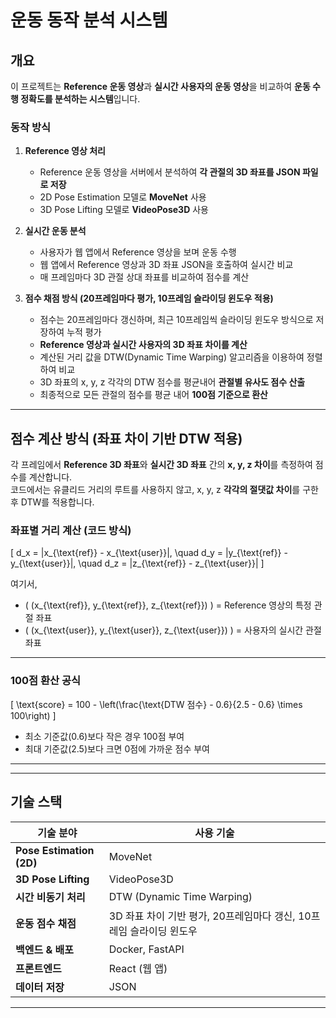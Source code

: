 # **운동 동작 분석 시스템**   

## **개요**  
이 프로젝트는 **Reference 운동 영상**과 **실시간 사용자의 운동 영상**을 비교하여 **운동 수행 정확도를 분석하는 시스템**입니다.  

### **동작 방식**  
1. **Reference 영상 처리**  
   - Reference 운동 영상을 서버에서 분석하여 **각 관절의 3D 좌표를 JSON 파일로 저장**  
   - 2D Pose Estimation 모델로 **MoveNet** 사용  
   - 3D Pose Lifting 모델로 **VideoPose3D** 사용  

2. **실시간 운동 분석**  
   - 사용자가 웹 앱에서 Reference 영상을 보며 운동 수행  
   - 웹 앱에서 Reference 영상과 3D 좌표 JSON을 호출하여 실시간 비교  
   - 매 프레임마다 3D 관절 상대 좌표를 비교하여 점수를 계산  

3. **점수 채점 방식 (20프레임마다 평가, 10프레임 슬라이딩 윈도우 적용)**  
   - 점수는 20프레임마다 갱신하며, 최근 10프레임씩 슬라이딩 윈도우 방식으로 저장하여 누적 평가  
   - **Reference 영상과 실시간 사용자의 3D 좌표 차이를 계산**  
   - 계산된 거리 값을 DTW(Dynamic Time Warping) 알고리즘을 이용하여 정렬하여 비교  
   - 3D 좌표의 x, y, z 각각의 DTW 점수를 평균내어 **관절별 유사도 점수 산출**  
   - 최종적으로 모든 관절의 점수를 평균 내어 **100점 기준으로 환산**  

---


## **점수 계산 방식 (좌표 차이 기반 DTW 적용)**  
각 프레임에서 **Reference 3D 좌표**와 **실시간 3D 좌표** 간의 **x, y, z 차이**를 측정하여 점수를 계산합니다.  
코드에서는 유클리드 거리의 루트를 사용하지 않고, x, y, z **각각의 절댓값 차이**를 구한 후 DTW를 적용합니다.

### **좌표별 거리 계산 (코드 방식)**  
\[
d_x = |x_{\text{ref}} - x_{\text{user}}|, \quad
d_y = |y_{\text{ref}} - y_{\text{user}}|, \quad
d_z = |z_{\text{ref}} - z_{\text{user}}|
\]

여기서,  
- \( (x_{\text{ref}}, y_{\text{ref}}, z_{\text{ref}}) \) = Reference 영상의 특정 관절 좌표  
- \( (x_{\text{user}}, y_{\text{user}}, z_{\text{user}}) \) = 사용자의 실시간 관절 좌표  

---

### **100점 환산 공식**  
\[
\text{score} = 100 - \left(\frac{\text{DTW 점수} - 0.6}{2.5 - 0.6} \times 100\right)
\]
- 최소 기준값(0.6)보다 작은 경우 100점 부여  
- 최대 기준값(2.5)보다 크면 0점에 가까운 점수 부여  

---
 

---

## **기술 스택**  

| 기술 분야        | 사용 기술 |
|----------------|----------|
| **Pose Estimation (2D)**  | MoveNet |
| **3D Pose Lifting**  | VideoPose3D |
| **시간 비동기 처리**  | DTW (Dynamic Time Warping) |
| **운동 점수 채점**  | 3D 좌표 차이 기반 평가, 20프레임마다 갱신, 10프레임 슬라이딩 윈도우 |
| **백엔드 & 배포**  | Docker, FastAPI |
| **프론트엔드**  | React (웹 앱) |
| **데이터 저장**  | JSON |

---
